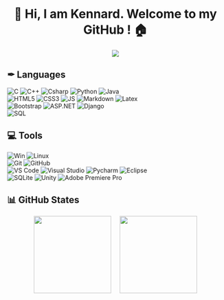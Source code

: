 <h1 align="center">👋 Hi, I am Kennard. Welcome to my GitHub ! 🏠</h1>

<p align="center">
  <img src="https://visitor-badge.glitch.me/badge?page_id=KennardWang.readme&left_color=pink&right_color=grey"></img>
</p>


<h2 align="left">✒ Languages</h2>

![C](https://img.shields.io/badge/-c%20-000000.svg?&style=for-the-badge&logo=c&logoColor=white&color=grey)
![C++](https://img.shields.io/badge/-C%2B%2B-000000?style=for-the-badge&logo=c%2B%2B&logoColor=white&color=ff69b4)
![Csharp](https://img.shields.io/badge/-C%23-000000?style=for-the-badge&logo=csharp&logoColor=white&color=brightgreen)
![Python](http://img.shields.io/badge/-Python-000000?style=for-the-badge&logo=python&logoColor=white&color=blue)
![Java](http://img.shields.io/badge/-Java-000000?style=for-the-badge&logo=java&logoColor=white&color=aa7700)
<br>
![HTML5](https://img.shields.io/badge/-HTML5-000000?style=for-the-badge&logo=html5&logoColor=white&color=cc1122)
![CSS3](https://img.shields.io/badge/-CSS3-000000?style=for-the-badge&logo=css3&logoColor=white&color=7507EB)
![JS](https://img.shields.io/badge/-JavaScript-000000?style=for-the-badge&logo=javascript&logoColor=white&color=yellow)
![Markdown](https://img.shields.io/badge/-Markdown-000000?style=for-the-badge&logo=markdown&logoColor=white&color=222666)
![Latex](https://img.shields.io/badge/-Latex-000000?style=for-the-badge&logo=latex&logoColor=white&color=green)
<br>
![Bootstrap](https://img.shields.io/badge/-Bootstrap-000000?style=for-the-badge&logo=bootstrap&logoColor=white&color=EB1BD5)
![ASP.NET](https://img.shields.io/badge/-ASP.NET-000000?style=for-the-badge&logo=.net&logoColor=white&color=blueviolet)
![Django](https://img.shields.io/badge/-Django-000000?style=for-the-badge&logo=django&logoColor=white&color=117722)
<br>
![SQL](https://img.shields.io/badge/-SQL-000000?style=for-the-badge&logo=mysql&logoColor=white&color=orange)


<h2 align="left">💻 Tools</h2>

![Win](http://img.shields.io/badge/-Windows-000000?style=for-the-badge&logo=windows&logoColor=white&color=55C0EB)
![Linux](http://img.shields.io/badge/-Linux-000000?style=for-the-badge&logo=linux&logoColor=white&color=551155)
<br>
![Git](https://img.shields.io/badge/-Git-000000?style=for-the-badge&logo=git&logoColor=white&color=red)
![GitHub](https://img.shields.io/badge/-GitHub-000000?style=for-the-badge&logo=github&logoColor=white&color=444555)
<br>
![VS Code](http://img.shields.io/badge/-VS%20Code-000000?style=for-the-badge&logo=visual-studio-code&logoColor=white&color=1A59EB)
![Visual Studio](http://img.shields.io/badge/-Visual%20Studio-000000?style=for-the-badge&logo=visual-studio&logoColor=white&color=112233)
![Pycharm](http://img.shields.io/badge/-Pycharm-000000?style=for-the-badge&logo=pycharm&logoColor=white&color=debb00)
![Eclipse](http://img.shields.io/badge/-Eclipse-000000?style=for-the-badge&logo=eclipse&logoColor=white&color=661122)
<br>
![SQLite](http://img.shields.io/badge/-SQLite-000000?style=for-the-badge&logo=sqlite&logoColor=white&color=lightgrey)
![Unity](http://img.shields.io/badge/-Unity-000000?style=for-the-badge&logo=unity&logoColor=white&color=222222)
![Adobe Premiere Pro](http://img.shields.io/badge/-Adobe%20Premiere%20Pro-000000?style=for-the-badge&logo=adobepremierepro&logoColor=white&color=purple)


<h2 align="left">📊 GitHub States</h2>
<p align="center">
  <img height="180em" src="https://github-readme-stats.vercel.app/api?username=KennardWang&theme=tokyonight&show_icons=true"/>
  &nbsp;&nbsp;&nbsp;
  <img height="180em" src="https://github-readme-stats.vercel.app/api/top-langs?username=KennardWang&theme=tokyonight&langs_count=8&layout=compact"/>
</p>
